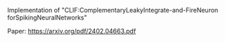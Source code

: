 Implementation of "CLIF:ComplementaryLeakyIntegrate-and-FireNeuron forSpikingNeuralNetworks"

Paper: https://arxiv.org/pdf/2402.04663.pdf
